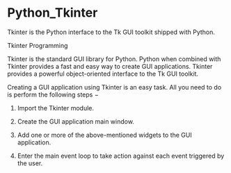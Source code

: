 # Python_Tkinter

Tkinter is the Python interface to the Tk GUI toolkit shipped with Python.

Tkinter Programming

Tkinter is the standard GUI library for Python. Python when combined with Tkinter provides a fast and easy way to create GUI applications. Tkinter provides a powerful object-oriented interface to the Tk GUI toolkit.

Creating a GUI application using Tkinter is an easy task. All you need to do is perform the following steps −

   1. Import the Tkinter module.

   2. Create the GUI application main window.

   3. Add one or more of the above-mentioned widgets to the GUI application.

   4. Enter the main event loop to take action against each event triggered by the user.
